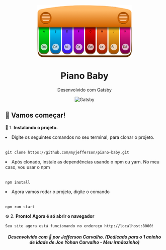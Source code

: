<p align="center"><img alt="Gatsby" src="https://github.com/myjefferson/piano-baby/blob/master/src/images/piano-complete.png" width="300" /></p>
<h1 align="center">
  Piano Baby
</h1>
<p align="center">Desenvolvido com Gatsby</p>
<p align="center"><img alt="Gatsby" src="https://www.gatsbyjs.com/Gatsby-Monogram.svg" width="40" /></p>

## 🚀 Vamos começar!

🔨 1.  **Instalando o projeto.**

<li>Digite os seguintes comandos no seu terminal, para clonar o projeto.</li></br>

    git clone https://github.com/myjefferson/piano-baby.git

<li>Após clonado, instale as dependências usando o npm ou yarn. No meu caso, vou usar o npm</li></br>

    npm install

<li>Agora vamos rodar o projeto, digite o comando</li></br>
 
    npm run start

⚙️ 2.  **Pronto! Agora é só abrir o navegador**

    Seu site agora está funcionando no endereço http://localhost:8000!

</hr>

<h5 align="center">
  Desenvolvido com 💚 por Jefferson Carvalho. (Dedicado para o 1 aninho de idade de Joe Yohan Carvalho - Meu irmãozinho)
</h5>
